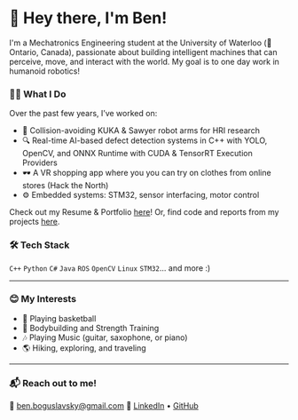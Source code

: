 # 👋 Hey there, I'm Ben!

I'm a Mechatronics Engineering student at the University of Waterloo (📍Ontario, Canada), passionate about building intelligent machines that can perceive, move, and interact with the world. My goal is to one day work in humanoid robotics!

### 👨‍💻 What I Do
Over the past few years, I’ve worked on:
- 🤖 Collision-avoiding KUKA & Sawyer robot arms for HRI research
- 🔍 Real-time AI-based defect detection systems in C++ with YOLO, OpenCV, and ONNX Runtime with CUDA & TensorRT Execution Providers
- 🕶️ A VR shopping app where you you can try on clothes from online stores (Hack the North)
- ⚙️ Embedded systems: STM32, sensor interfacing, motor control

Check out my Resume & Portfolio [here](https://github.com/BenBoguslavsky18/Bens-Portfolio)!
Or, find code and reports from my projects [here](https://github.com/BenBoguslavsky18?tab=repositories).

### 🛠️ Tech Stack
`C++` `Python` `C#` `Java` `ROS` `OpenCV` `Linux` `STM32`... and more :)

---

### 😊 My Interests
- 🏀 Playing basketball
- 💪 Bodybuilding and Strength Training
- 🎶 Playing Music (guitar, saxophone, or piano)
- 🌎 Hiking, exploring, and traveling

---

### 📬 Reach out to me!
📧 ben.boguslavsky@gmail.com
🔗 [LinkedIn](https://linkedin.com/in/ben-boguslavsky) • [GitHub](https://github.com/BenBoguslavsky18)
